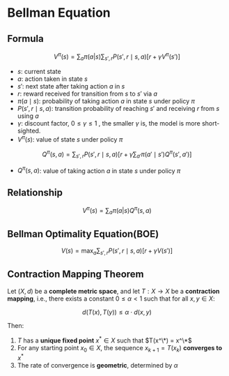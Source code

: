 # Bellman Equation

## Formula
$$
V^\pi(s) = \sum_{a} \pi(a|s) \sum_{s', r} P(s', r \mid s, a) \left[ r + \gamma V^\pi(s') \right]
$$

- $s$: current state  
- $a$: action taken in state $s$  
- $s'$: next state after taking action $a$ in $s$  
- $r$: reward received for transition from $s$ to $s'$ via $a$  
- $\pi(a \mid s)$: probability of taking action $a$ in state $s$ under policy $\pi$  
- $P(s', r \mid s, a)$: transition probability of reaching $s'$ and receiving $r$ from $s$ using $a$  
- $\gamma$: discount factor, $0 \leq \gamma \leq 1$  , the smaller $\gamma$ is, the model is more short-sighted.
- $V^\pi(s)$: value of state $s$ under policy $\pi$

$$
Q^\pi(s, a) = \sum_{s', r} P(s', r \mid s, a) \left[ r + \gamma \sum_{a'} \pi(a' \mid s') Q^\pi(s', a') \right]
$$
- $Q^\pi(s, a)$: value of taking action $a$ in state $s$ under policy $\pi$

## Relationship
$$
V^\pi(s) = \sum_{a} \pi(a|s) Q^\pi(s, a)
$$

## Bellman Optimality Equation(BOE)
$$
V(s) = \max_{a} \sum_{s', r} P(s', r \mid s, a) \left[ r + \gamma V(s') \right]
$$

## Contraction Mapping Theorem
Let $(X, d)$ be a **complete metric space**, and let $T: X \rightarrow X$ be a **contraction mapping**, i.e., there exists a constant $0 \leq \alpha < 1$ such that for all $x, y \in X$:

$$
d(T(x), T(y)) \leq \alpha \cdot d(x, y)
$$

Then:

1. $T$ has a **unique fixed point** $x^* \in X$ such that $T(x^\*) = x^\*$  
2. For any starting point $x_0 \in X$, the sequence $x_{k+1} = T(x_k)$ **converges to** $x^*$  
3. The rate of convergence is **geometric**, determined by $\alpha$
